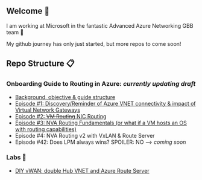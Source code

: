 ## Welcome 👋

<!--
**cynthiatreger/cynthiatreger** is a ✨ _special_ ✨ repository because its `README.md` (this file) appears on your GitHub profile.

Here are some ideas to get you started:

- 🔭 I’m currently working on ...
- 🌱 I’m currently learning ...
- 👯 I’m looking to collaborate on ...
- 🤔 I’m looking for help with ...
- 💬 Ask me about ...
- 📫 How to reach me: ...
- 😄 Pronouns: ...
- ⚡ Fun fact: ...
-->

I am working at Microsoft in the fantastic Advanced Azure Networking GBB team :star_struck:

My github journey has only just started, but more repos to come soon!

## Repo Structure :clipboard:
### Onboarding Guide to Routing in Azure: *currently updating draft*
- [Background, objective & guide structure](https://github.com/cynthiatreger/az-routing-guide-intro)
- [Episode #1: Discovery/Reminder of Azure VNET connectivity & impact of Virtual Network Gateways](https://github.com/cynthiatreger/az-routing-guide-part1-vnet-peering-and-virtual-network-gateways)
- [Episode #2: ~~VM Routing~~ NIC Routing](https://github.com/cynthiatreger/az-routing-guide-ep2-nic-routing)
- [Episode #3: NVA Routing Fundamentals (or what if a VM hosts an OS with routing capabilities)](https://github.com/cynthiatreger/az-routing-guide-ep3-nva-routing-fundamentals)
- Episode #4: NVA Routing v2 with VxLAN & Route Server
- Episode #42: Does LPM always wins? SPOILER: NO --> *coming soon*

### Labs :microscope:
- [DIY vWAN: double Hub VNET and Azure Route Server](https://github.com/cynthiatreger/double-hub-vnet-and-ars)
